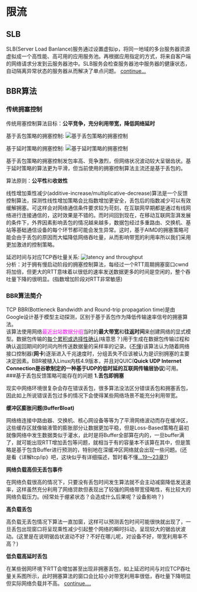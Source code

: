 # 限流

## SLB

SLB(Server Load Banlance)服务通过设置虚拟ip，将同一地域的多台服务器资源虚拟成一个高性能、高可用的应用服务池。再根据应用指定的方式，将来自客户端的网络请求分发到云服务器池中。SLB服务会检查服务器池中服务器的健康状态，自动隔离异常状态的服务器从而解决了单点问题。
[continue...](https://www.cnblogs.com/micro-chen/p/6697889.html)

## BBR算法

### 传统拥塞控制

传统用塞控制算法目标：**公平竞争，充分利用带宽，降低网络延时**  

基于丢包策略的拥塞控制:
![基于丢包策略的拥塞控制](https://s2.51cto.com/oss/202004/10/49db191ad0931857bbf7625515f932b8.jpg-wh_600x-s_2581188743.jpg)

基于延时策略的拥塞控制:
![基于延时策略的拥塞控制](https://s2.51cto.com/oss/202004/10/2e0aa6f0bcc2ce4bfcd8dc6e603df69d.png-wh_600x-s_3393817007.png)

基于丢包策略的拥塞控制发包率高、竞争激烈，但网络状况波动较大呈锯齿状。基于延时策略的算法更为平滑，但当前使用的拥塞控制算法主流还是基于丢包的。

算法原则：**公平性**和**收敛性**

线性增加乘性减少(additive-increase/multiplicative-decrease)算法是一个反馈控制算法，探测性线性增加策略会比指数增加更安全，丢包后的指数减少可以有效缓解拥塞。可这样会对网络通信条件要求较为苛刻，在互联网早期都是通过有线网络进行连接通信的，这时效果是不错的。而时间回到现在，在移动互联网澎湃发展的条件下，外界因素影响丢包的情况越来越多，数据包经过多重路由、交换机、基站等基础通信设备的每个环节都可能会发生异常。这时，基于AIMD的拥塞策略可能会由于丢包的原因而大幅降低网络吞吐量，从而影响带宽的利用率所以我们采用更加激进的控制策略。

延迟时间与对应TCP吞吐量关系:
![latency and throughput](https://s3.51cto.com/oss/202004/10/ae5ac2375cfe80345eddc73615db5a63.jpg)  
分析：对于拥有慢启动阶段的拥塞控制算法，每经过一个RTT周期拥塞窗口cwnd将加倍，但更大的RTT意味着以很低的速率发送数据更多的时间是空闲的，整个吞吐量下降的很明显。(指数增加阶段对RTT非常敏感)

### BBR算法简介

TCP BBR(Bottleneck Bandwidth and Round-trip propagation time)是由Google设计基于模型主动探测，区别于基于丢包作为降低传输速率信号的拥塞算法。  
该算法使用网络<font color="#ff00ff">最近出站数据分组</font>当时的**最大带宽**和**往返时间**来创建网络的显式模型。数据包传输的<u>每个累积或选择性确认</u>(啥意思？)用于生成在数据包传输过程和确认返回期间的时间内所传送数据量的采样率的记录。(<u>不懂</u>)该算法认为随着网络接口控制器(**网卡**)逐渐进入千兆速度时，分组丢失不应该被认为是识别拥塞的主要决定因素。BBR被植入Linux内核4.9版本，并且对QUIC(<b>Quick UDP Internet Connection是谷歌制定的一种基于UDP的低时延的互联网传输层协议</b>)可用。
###基于丢包反馈策略可能存在的问题
**1.丢包即拥塞**

现实中网络环境很复杂会存在错误丢包，很多算法没法区分错误丢包和拥塞丢包，因此如上所说错误丢包过多的情况下会使得某些网络场景不能充分利用带宽。

**缓冲区膨胀问题(BufferBloat)**

网络络连接中路由器、交换机、核心网设备等等为了平滑网络波动而存在缓冲区，这些缓存区就像输液管的膨胀部分让数据更加平稳，但是Loss-Based策略在最初就像网络中发生数据类似于灌水，此时是将Buffer全部算在内的，一旦buffer满了，就可能出现RTT增加丢包等问题，就相当于有的容量本不该算在其中，但是策略是基于包含Buffer进行预测的，特别地在深缓冲区网络就会出现一些问题。(还是看《详解tcp/ip》吧，这块似乎有详细描述，暂时看不懂[...19～23章?](https://www.zhihu.com/question/53283819))

**网络负载高但无丢包事件**

在网络负载很高的情况下，只要没有丢包时间发生算法就不会主动减窗降低发送速率，这样虽然充分利用了网络贷款但表现出了较强的网络带宽侵略性，有比较大的网络负载压力。(经常处于绷紧状态？会造成什么后果呢？设备影响？)

**高负载丢包**

高负载无丢包情况下算法一直加窗，这样可以预测丢包时间可能很快就出现了，一旦丢包出现窗口将呈现乘性减少引起整个网络的瞬时抖动，呈现较大的锯齿状波动。(这里是在说明锯齿状波动不好？不好在哪儿呢，对设备不好，带宽利用率不高？)

**低负载高延时丢包**

在某些弱网环境下RTT会增加甚至出现非拥塞丢包，如上延迟时间与对应TCP吞吐量关系图所示，此时拥塞算法的窗口会比较小对带宽利用率很低，吞吐量下降明显但实际网络负载并不高。
[continue....](https://network.51cto.com/art/202004/614189.htm)